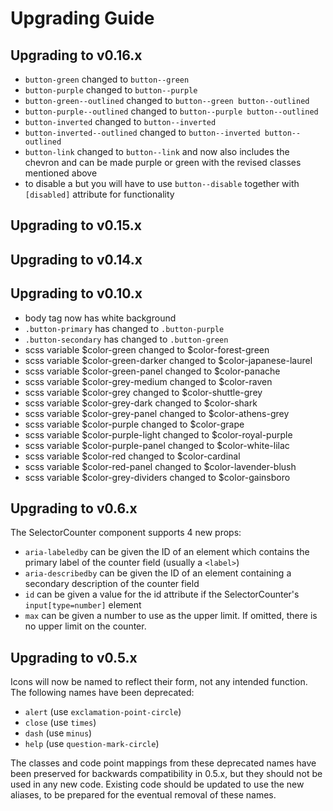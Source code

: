 # Upgrading Guide


## Upgrading to v0.16.x

* `button-green` changed to `button--green`
* `button-purple` changed to `button--purple`
* `button-green--outlined` changed to `button--green button--outlined`
* `button-purple--outlined` changed to `button--purple button--outlined`
* `button-inverted` changed to `button--inverted`
* `button-inverted--outlined` changed to `button--inverted button--outlined`
* `button-link` changed to `button--link` and now also includes the chevron and can be made purple or green with the revised classes mentioned above
* to disable a but you will have to use `button--disable` together with `[disabled]` attribute for functionality


## Upgrading to v0.15.x

## Upgrading to v0.14.x



## Upgrading to v0.10.x

* body tag now has white background
* `.button-primary` has changed to `.button-purple`
* `.button-secondary` has changed to `.button-green`
* scss variable $color-green changed to $color-forest-green
* scss variable $color-green-darker changed to $color-japanese-laurel
* scss variable $color-green-panel changed to $color-panache
* scss variable $color-grey-medium changed to $color-raven
* scss variable $color-grey changed to $color-shuttle-grey
* scss variable $color-grey-dark changed to $color-shark
* scss variable $color-grey-panel changed to $color-athens-grey
* scss variable $color-purple changed to $color-grape
* scss variable $color-purple-light changed to $color-royal-purple
* scss variable $color-purple-panel changed to $color-white-lilac
* scss variable $color-red changed to $color-cardinal
* scss variable $color-red-panel changed to $color-lavender-blush
* scss variable $color-grey-dividers changed to $color-gainsboro


## Upgrading to v0.6.x

The SelectorCounter component supports 4 new props:

* `aria-labeledby` can be given the ID of an element which contains the primary label of the counter field (usually a `<label>`)
* `aria-describedby` can be given the ID of an element containing a secondary description of the counter field
* `id` can be given a value for the id attribute if the SelectorCounter's `input[type=number]` element
* `max` can be given a number to use as the upper limit. If omitted, there is no upper limit on the counter.

## Upgrading to v0.5.x

Icons will now be named to reflect their form, not any intended function. The following names have been deprecated:

* `alert` (use `exclamation-point-circle`)
* `close` (use `times`)
* `dash` (use `minus`)
* `help` (use `question-mark-circle`)

The classes and code point mappings from these deprecated names have been preserved for backwards compatibility in 0.5.x, but they should not be used in any new code.
Existing code should be updated to use the new aliases, to be prepared for the eventual removal of these names.
